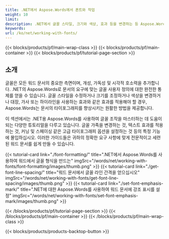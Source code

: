 ```yaml
---
title: .NET에서 Aspose.Words에서 폰트와 작업  
weight: 10
limit:
description: .NET에서 글꼴 스타일, 크기와 색상, 효과 등을 변경하는 등 Aspose.Words에서 글꼴을 사용하는 방법을 배우십시오. 워드 문서를 쉽게 향상하십시오.
keywords:
url: /ko/net/working-with-fonts/
---
```

{{< blocks/products/pf/main-wrap-class >}}
{{< blocks/products/pf/main-container >}}
{{< blocks/products/pf/tutorial-page-section >}}

## 소개
  
글꼴은 모든 워드 문서의 중요한 측면이며, 개성, 가독성 및 시각적 호소력을 추가합니다. .NET의 Aspose.Words로 문서의 요구에 맞는 글꼴 사용자 정의에 대한 완전한 통제를 얻을 수 있습니다. 글꼴 스타일을 수정하거나 크기를 조정하거나 색상을 변경하거나 대장, 가사 또는 하이라인을 사용하는 효과와 같은 효과를 적용해야 할 경우, Aspose.Words는 문서의 타이포그래피를 향상시키는 원활한 방법을 제공합니다.  

이 섹션에서는 .NET용 Aspose.Words를 사용하여 글꼴 조작을 마스터하는 데 도움이되는 다양한 튜토리얼을 다루고 있습니다. 글꼴 가족을 변경하는 것, 텍스트 효과를 적용하는 것, 커닝 및 스페이싱 같은 고급 타이포그래피 옵션을 설정하는 것 등의 특정 기능에 몰입하십시오. 이러한 가이드들은 귀하의 정확한 요구 사항에 맞게 전문적이고 세련된 워드 문서를 쉽게 만들 수 있습니다.

{{< tutorial-card link="./font-formatting/" title=".NET에서 Aspose.Words를 사용하여 워드에서 글꼴 형식을 만드는" imgSrc="/words/net/working-with-fonts/font-formatting/images/thumb.png" >}}
{{< tutorial-card link="./get-font-line-spacing/" title="워드 문서에서 글꼴 라인 간격을 얻으십시오" imgSrc="/words/net/working-with-fonts/get-font-line-spacing/images/thumb.png" >}}
{{< tutorial-card link="./set-font-emphasis-mark/" title=".NET에 대한 Aspose.Words를 사용하여 워드 문서에 강조 표시를 설정" imgSrc="/words/net/working-with-fonts/set-font-emphasis-mark/images/thumb.png" >}}

{{< /blocks/products/pf/tutorial-page-section >}}
{{< /blocks/products/pf/main-container >}}
{{< /blocks/products/pf/main-wrap-class >}}

{{< blocks/products/products-backtop-button >}}